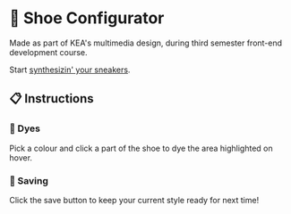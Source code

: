 # 👟 Shoe Configurator

Made as part of KEA's multimedia design, during third semester front-end development course.

Start [synthesizin' your sneakers](https://malthesers.github.io/shoe-configurator/).


## 📋 Instructions

### 🎨 Dyes

Pick a colour and click a part of the shoe to dye the area highlighted on hover.

### 💾 Saving

Click the save button to keep your current style ready for next time!
